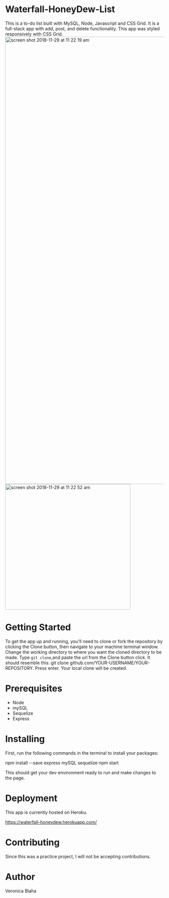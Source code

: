 # Waterfall-HoneyDew-List
This is a to-do list built with MySQL, Node, Javascript and CSS Grid. It is a full-stack app with add, post, and delete functionality. This app was styled responsively with CSS Grid.
<img width="1418" alt="screen shot 2018-11-29 at 11 22 19 am" src="https://user-images.githubusercontent.com/40890276/49236133-76afaa00-f3c9-11e8-8578-8b03f5bb5bf6.png">
<img width="398" alt="screen shot 2018-11-29 at 11 22 52 am" src="https://user-images.githubusercontent.com/40890276/49236142-7b745e00-f3c9-11e8-8cf1-d84197556a24.png">

# Getting Started
To get the app up and running, you'll need to clone or fork the repository by clicking the Clone button, then navigate to your machine terminal window. Change the working directory to where you want the cloned directory to be made. Type ```git clone```,and paste the url from the Clone button click. It should resemble this: git clone github.com/YOUR-USERNAME/YOUR-REPOSITORY. Press enter. Your local clone will be created.

# Prerequisites

* Node
* mySQL
* Sequelize
* Express 

# Installing

First, run the following commands in the terminal to install your packages:

npm install --save express mySQL sequelize 
npm start

This should get your dev environment ready to run and make changes to the page.

# Deployment 

This app is currently hosted on Heroku.

https://waterfall-honeydew.herokuapp.com/

# Contributing

Since this was a practice project, I will not be accepting contributions.

# Author
Veronica Blaha




